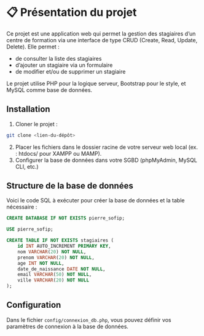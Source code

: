 # 📋 Présentation du projet
Ce projet est une application web qui permet la gestion des stagiaires d’un centre de formation via une interface de type CRUD (Create, Read, Update, Delete). Elle permet :
- de consulter la liste des stagiaires
- d’ajouter un stagiaire via un formulaire
- de modifier et/ou de supprimer un stagiaire

Le projet utilise PHP pour la logique serveur, Bootstrap pour le style, et MySQL comme base de données.

## Installation
1. Cloner le projet :
```bash
git clone <lien-du-dépôt>
```
2. Placer les fichiers dans le dossier racine de votre serveur web local (ex. : htdocs/ pour XAMPP ou MAMP).
3. Configurer la base de données dans votre SGBD (phpMyAdmin, MySQL CLI, etc.)

## Structure de la base de données
Voici le code SQL à exécuter pour créer la base de données et la table nécessaire :

```sql
CREATE DATABASE IF NOT EXISTS pierre_sofip;

USE pierre_sofip;

CREATE TABLE IF NOT EXISTS stagiaires (
    id INT AUTO_INCREMENT PRIMARY KEY,
    nom VARCHAR(20) NOT NULL,
    prenom VARCHAR(20) NOT NULL,
    age INT NOT NULL,
    date_de_naissance DATE NOT NULL,
    email VARCHAR(50) NOT NULL,
    ville VARCHAR(20) NOT NULL
);
```

## Configuration
Dans le fichier ```config/connexion_db.php```, vous pouvez définir vos paramètres de connexion à la base de données.